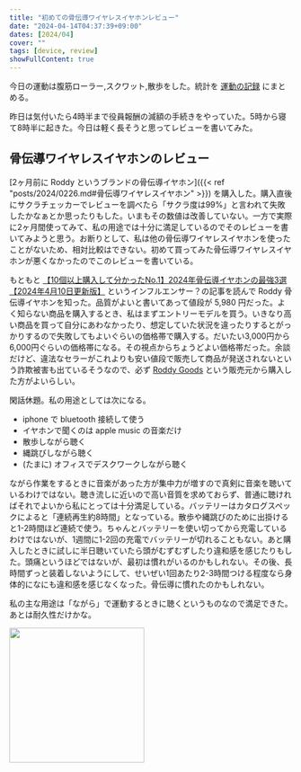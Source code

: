 ```yaml
---
title: "初めての骨伝導ワイヤレスイヤホンレビュー"
date: "2024-04-14T04:37:39+09:00"
dates: [2024/04]
cover: ""
tags: [device, review]
showFullContent: true
---
```


今日の運動は腹筋ローラー,スクワット,散歩をした。統計を [運動の記録](https://docs.google.com/spreadsheets/d/1bg85QtM-LciUgey8I79uI7vW2PEwsP6TVdeIRVkACBg/edit?usp=sharing) にまとめる。

昨日は気付いたら4時半まで役員報酬の減額の手続きをやっていた。5時から寝て8時半に起きた。今日は軽く長そうと思ってレビューを書いてみた。

## 骨伝導ワイヤレスイヤホンのレビュー

[2ヶ月前に Roddy というブランドの骨伝導イヤホン]({{< ref "posts/2024/0226.md#骨伝導ワイヤレスイヤホン" >}}) を購入した。購入直後にサクラチェッカーでレビューを調べたら「サクラ度は99%」と言われて失敗したかなぁとか思ったりもした。いまもその数値は改善していない。一方で実際に2ヶ月間使ってみて、私の用途では十分に満足しているのでそのレビューを書いてみようと思う。お断りとして、私は他の骨伝導ワイヤレスイヤホンを使ったことがないため、相対比較はできない。初めて買ってみた骨伝導ワイヤレスイヤホンが悪くなかったのでこのレビューを書いている。

もともと [【10個以上購入して分かったNo.1】2024年骨伝導イヤホンの最強3選【2024年4月10日更新版】](https://katteyokatta.tokyo/?p=8008) というインフルエンサー？の記事を読んで Roddy 骨伝導イヤホンを知った。品質がよいと書いてあって値段が 5,980 円だった。よく知らない商品を購入するとき、私はまずエントリーモデルを買う。いきなり高い商品を買って自分にあわなかったり、想定していた状況を違ったりするとがっかりするので失敗してもよいぐらいの価格帯で購入する。だいたい3,000円から6,000円ぐらいの価格帯になる。その視点からちょうどよい価格帯だった。余談だけど、違法なセラーがこれよりも安い値段で販売して商品が発送されないという詐欺被害も出ているそうなので、必ず [Roddy Goods](https://www.amazon.co.jp/sp?ie=UTF8&seller=A1KFMHATUEKBST&asin=B0CMV31HK3&ref_=dp_merchant_link&isAmazonFulfilled=1) という販売元から購入した方がよいらしい。

閑話休題。私の用途としては次になる。

* iphone で bluetooth 接続して使う
* イヤホンで聞くのは apple music の音楽だけ
* 散歩しながら聴く
* 縄跳びしながら聴く
* (たまに) オフィスでデスクワークしながら聴く

ながら作業をするときに音楽があった方が集中力が増すので真剣に音楽を聴いているわけではない。聴き流しに近いので高い音質を求めておらず、普通に聴ければそれでよいから私にとっては十分満足している。バッテリーはカタログスペックによると「連続再生約8時間」となっている。散歩や縄跳びのために出掛けると1-2時間ほど連続で使う。ちゃんとバッテリーを使い切ってから充電しているわけではないが、1週間に1-2回の充電でバッテリーが切れることもない。あと購入したときに試しに半日聴いていたら頭がむずむずしたり違和感を感じたりもした。頭痛というほどではないが、最初は慣れがいるのかもしれない。その後、長時間ずっと装着しないようにして、せいぜい1回あたり2-3時間つける程度なら身体的になにも違和感を感じなくなった。骨伝導に慣れたのかもしれない。

私の主な用途は「ながら」で運動するときに聴くというものなので満足できた。あとは耐久性だけかな。

<a href="https://amzn.to/3Q07zql" target="_blank"><img src="https://m.media-amazon.com/images/I/61ki0oFCRmL._AC_SX679_.jpg" width="240" /></a>
